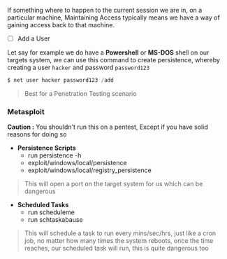 
If something where to happen to the current session we are in, on a particular machine, Maintaining Access typically means we have a way of gaining access back to that machine.


- [ ] Add a User

Let say for example we do have a **Powershell** or **MS-DOS** shell on our targets system, we can use this command to create persistence, whereby creating a user `hacker` and password `password123`

```powershell
$ net user hacker password123 /add
```

> Best for a Penetration Testing scenario
### **Metasploit**

**Caution :** You shouldn't run this on a pentest, Except if you have solid reasons for doing so

- **Persistence Scripts**
	- run persistence -h
	- exploit/windows/local/persistence
	- exploit/windows/local/registry_persistence

> This will open a port on the target system for us which can be dangerous

- **Scheduled Tasks**
	- run scheduleme
	- run schtaskabause

> This will schedule a task to run every mins/sec/hrs, just like a cron job, no matter how many times the system reboots, once the time reaches, our scheduled task will run, this is quite dangerous too